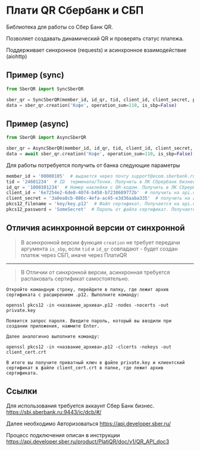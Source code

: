 # Плати QR Сбербанк и СБП

Библиотека для работы со Сбер Банк QR.

Позволяет создавать динамический QR и проверять статус платежа.

Поддерживает синхронное (requests) и асинхронное взаимодействие (aiohttp)

## Пример (sync)

```python
from SberQR import SyncSberQR

sber_qr = SyncSberQR(member_id, id_qr, tid, client_id, client_secret, pkcs12_filename, pkcs12_password)
data = sber_qr.creation('Кофе', operation_sum=110, is_sbp=False)
```

## Пример (async)

```python
from SberQR import AsyncSberQR

sber_qr = AsyncSberQR(member_id, id_qr, tid, client_id, client_secret, pkcs12_filename, pkcs12_password)
data = await sber_qr.creation('Кофе', operation_sum=110, is_sbp=False)
```

Для работы потребуется получить от банка следующие параметры
```python
member_id = '00000105'  # выдается через почту support@ecom.sberbank.ru 
tid = '24601234'  # ID  терминала/Точки. Получить в ЛК Сбрербанк бизнес на странице Информация о точке
id_qr = '1000301234'  # Номер наклейки с QR-кодом. Получить в ЛК Сбрербанк бизнес Информация о точке/список оборудования
client_id = '6e7254e2-6de8-4074-b458-b7238689772b'  # получить на api.developer.sber.ru
client_secret = '3a0ea8cb-886c-4efa-ac45-e3d36aaba335'  # получить на api.developer.sber.ru
pkcs12_filename = 'key/key.p12'  # Файл сертификат. Получается на api.developer.sber.ru
pkcs12_password = 'SomeSecret'  # Пароль от файла сертификат. Получается на api.developer.sber.ru
```
## Отличия асинхронной версии от синхронной
>В асинхронной версии функция `creation` не требует передачи аргумента `is_sbp`, если `tid` и `id_qr` совпадают - будет создан платеж через СБП, иначе через ПлатиQR
---
>В Отличии от синхронной версии, асинхронная требуется распаковать сертификат самостоятельно.

```
Откройте командную строку, перейдите в папку, где лежит архив сертификата с расширением .p12. Выполните команду:

openssl pkcs12 -in <название_архива>.p12 -nodes -nocerts -out private.key

Появится запрос пароля. Введите пароль, который вы вводили при создании приложения, нажмите Enter.

Далее аналогично выполните команду:

openssl pkcs12 -in <название_архива>.p12 -clcerts -nokeys -out client_cert.crt

В итоге вы получите приватный ключ в файле private.key и клиентский сертификат в файле client_cert.crt в папке, где лежит архив сертификата.
````
## Ссылки
Для использования требуется аккаунт Сбер Банк бизнес.
https://sbi.sberbank.ru:9443/ic/dcb/#/

Далее необходимо Авторизоваться
https://api.developer.sber.ru/

Процесс подключения описан в инструкции
https://api.developer.sber.ru/product/PlatiQR/doc/v1/QR_API_doc3